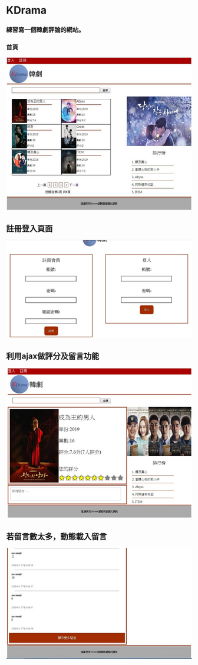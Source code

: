 # KDrama
### 練習寫一個韓劇評論的網站。
### 首頁
![image](https://github.com/tdksr0505/KDrama/blob/master/pic/index.jpg)

## 註冊登入頁面
![image](https://github.com/tdksr0505/KDrama/blob/master/pic/signin.jpg)

## 利用ajax做評分及留言功能
![image](https://github.com/tdksr0505/KDrama/blob/master/pic/3.jpg)

## 若留言數太多，動態載入留言
![image](https://github.com/tdksr0505/KDrama/blob/master/pic/1.JPG)
